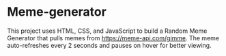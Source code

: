 # Meme-generator
This project uses HTML, CSS, and JavaScript to build a Random Meme Generator that pulls memes from https://meme-api.com/gimme. The meme auto-refreshes every 2 seconds and pauses on hover for better viewing.

